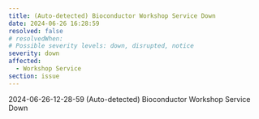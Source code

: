 ```yaml
---
title: (Auto-detected) Bioconductor Workshop Service Down
date: 2024-06-26 16:28:59
resolved: false
# resolvedWhen: 
# Possible severity levels: down, disrupted, notice
severity: down
affected:
  - Workshop Service
section: issue
---
```


2024-06-26-12-28-59 (Auto-detected) Bioconductor Workshop Service Down

